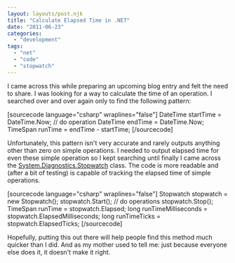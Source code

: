 ```yaml
---
layout: layouts/post.njk
title: "Calculate Elapsed Time in .NET"
date: "2011-06-23"
categories: 
  - "development"
tags: 
  - "net"
  - "code"
  - "stopwatch"
---
```


I came across this while preparing an upcoming blog entry and felt the need to share. I was looking for a way to calculate the time of an operation. I searched over and over again only to find the following pattern:

\[sourcecode language="csharp" wraplines="false"\] DateTime startTime = DateTime.Now; // do operation DateTime endTime = DateTime.Now; TimeSpan runTime = endTime - startTime; \[/sourcecode\]

Unfortunately, this pattern isn't very accurate and rarely outputs anything other than zero on simple operations. I needed to output elapsed time for even these simple operation so I kept searching until finally I came across the [System.Diagnostics.Stopwatch](http://msdn.microsoft.com/en-us/library/system.diagnostics.stopwatch.aspx "System.Diagnostics.Stopwatch MSDN Page") class. The code is more readable and (after a bit of testing) is capable of tracking the elapsed time of simple operations.

\[sourcecode language="csharp" wraplines="false"\] Stopwatch stopwatch = new Stopwatch(); stopwatch.Start(); // do operations stopwatch.Stop(); TimeSpan runTime = stopwatch.Elapsed; long runTimeMilliseconds = stopwatch.ElapsedMilliseconds; long runTimeTicks = stopwatch.ElapsedTicks; \[/sourcecode\]

Hopefully, putting this out there will help people find this method much quicker than I did. And as my mother used to tell me: just because everyone else does it, it doesn't make it right.
